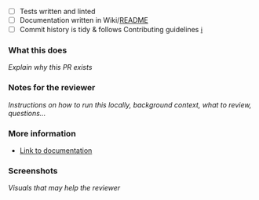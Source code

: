 - [ ] Tests written and linted
- [ ] Documentation written in Wiki/[README](../README.md)
- [ ] Commit history is tidy & follows Contributing guidelines [ℹ︎](./CONTRIBUTING.md#commit-messages)

### What this does

_Explain why this PR exists_

### Notes for the reviewer

_Instructions on how to run this locally, background context, what to review, questions…_

### More information

- [Link to documentation]()

### Screenshots

_Visuals that may help the reviewer_

